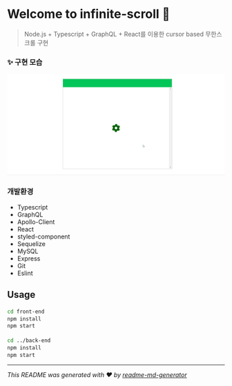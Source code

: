 # Welcome to infinite-scroll 👋

> Node.js + Typescript + GraphQL + React를 이용한 cursor based 무한스크롤 구현

### ✨ 구현 모습

![](demo.gif)

### 개발환경

- Typescript
- GraphQL
- Apollo-Client
- React
- styled-component
- Sequelize
- MySQL
- Express
- Git
- Eslint

## Usage

```sh
cd front-end
npm install
npm start

cd ../back-end
npm install
npm start
```

---

_This README was generated with ❤️ by [readme-md-generator](https://github.com/kefranabg/readme-md-generator)_
